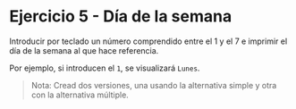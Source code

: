 # Ejercicio 5 - Día de la semana

Introducir por teclado un número comprendido entre el 1 y el 7 e imprimir el día de la semana al que hace referencia.

Por ejemplo, si introducen el `1`, se visualizará `Lunes`.

> Nota: Cread dos versiones, una usando la alternativa simple y otra con la alternativa múltiple.
